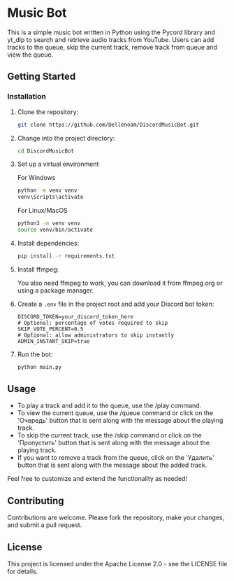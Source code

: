 # Music Bot

This is a simple music bot written in Python using the Pycord library and yt_dlp to search and retrieve audio tracks from YouTube.
Users can add tracks to the queue, skip the current track, remove track from queue and view the queue.

## Getting Started

### Installation

1. Clone the repository:

    ```bash
    git clone https://github.com/Dellenoam/DiscordMusicBot.git
    ```

2. Change into the project directory:

    ```bash
    cd DiscordMusicBot
    ```
3. Set up a virtual environment
   
   For Windows
   ```bash
   python -m venv venv
   venv\Scripts\activate
   ```
   For Linux/MacOS
   ```bash
   python3 -m venv venv
   source venv/bin/activate
   ```

4. Install dependencies:

    ```bash
    pip install -r requirements.txt
    ```
5. Install ffmpeg:
   
    You also need ffmpeg to work, you can download it from ffmpeg.org or using a package manager. 

6. Create a `.env` file in the project root and add your Discord bot token:

    ```
    DISCORD_TOKEN=your_discord_token_here
    # Optional: percentage of votes required to skip
    SKIP_VOTE_PERCENT=0.5
    # Optional: allow administrators to skip instantly
    ADMIN_INSTANT_SKIP=true
    ```

7. Run the bot:

    ```bash
    python main.py
    ```

## Usage

- To play a track and add it to the queue, use the /play command.
- To view the current queue, use the /queue command or click on the 'Очередь' button that is sent along with the message about the playing track.
- To skip the current track, use the /skip command or click on the 'Пропустить' button that is sent along with the message about the playing track.
- If you want to remove a track from the queue, click on the 'Удалить' button that is sent along with the message about the added track.

Feel free to customize and extend the functionality as needed!

## Contributing

Contributions are welcome. Please fork the repository, make your changes, and submit a pull request.

## License

This project is licensed under the Apache License 2.0 - see the LICENSE file for details.
